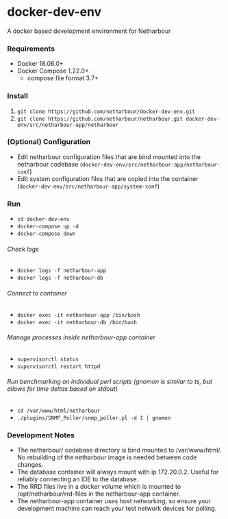 # docker-dev-env
A docker based development environment for Netharbour

### Requirements

* Docker 18.06.0+
* Docker Compose 1.22.0+
  * compose file format 3.7+

### Install
1. `git clone https://github.com/netharbour/docker-dev-env.git`
2. `git clone https://github.com/netharbour/netharbour.git docker-dev-env/src/netharbour-app/netharbour`

### (Optional) Configuration
* Edit netharbour configuration files that are bind mounted into the netharbour codebase (`docker-dev-env/src/netharbour-app/netharbour-conf`)
* Edit system configuration files that are copied into the container (`docker-dev-env/src/netharbour-app/system-conf`)

### Run
* `cd docker-dev-env`
* `docker-compose up -d`
* `docker-compose down`

###### Check logs
* `docker logs -f netharbour-app`
* `docker logs -f netharbour-db`

###### Connect to container
* `docker exec -it netharbour-app /bin/bash`
* `docker exec -it netharbour-db /bin/bash`

###### Manage processes _inside_ netharbour-app container
* `supervisorctl status`
* `supervisorctl restart httpd`

###### Run benchmarking on individual perl scripts _(gnomon is similar to ts, but allows for time deltas based on stdout)_
* `cd /var/www/html/netharbour`
* `./plugins/SNMP_Poller/snmp_poller.pl -d 1 | gnomon`

### Development Notes
* The netharbour/ codebase directory is bind mounted to /var/www/html/. No rebuilding of the netharbour image is needed between code changes.
* The database container will always mount with ip 172.20.0.2. Useful for reliably connecting an IDE to the database.
* The RRD files live in a docker volume which is mounted to /opt/netharbour/rrd-files in the netharbour-app container.
* The netharbour-app container uses host networking, so ensure your development machine can reach your test network devices for polling.
